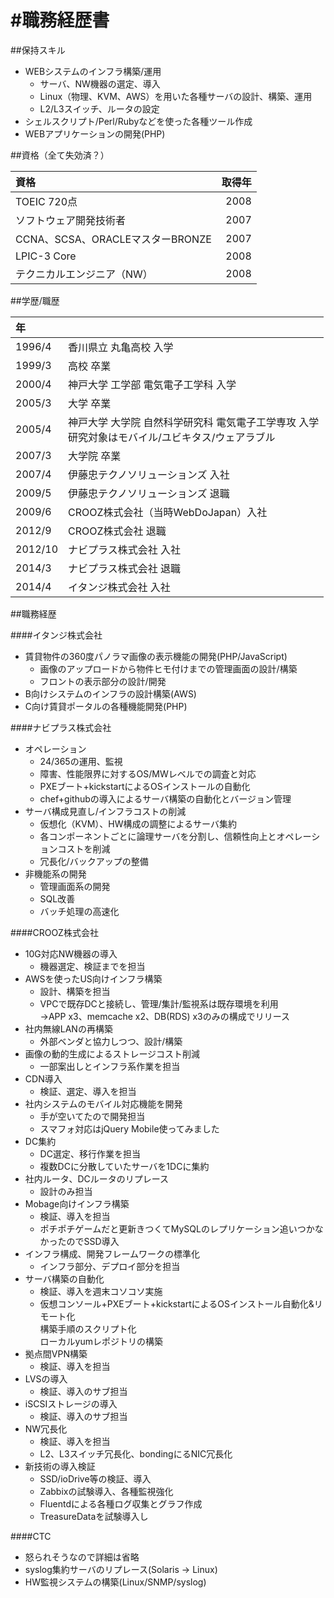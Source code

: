 #職務経歴書
======

##保持スキル

* WEBシステムのインフラ構築/運用
    * サーバ、NW機器の選定、導入
    * Linux（物理、KVM、AWS）を用いた各種サーバの設計、構築、運用
    * L2/L3スイッチ、ルータの設定
* シェルスクリプト/Perl/Rubyなどを使った各種ツール作成
* WEBアプリケーションの開発(PHP)

##資格（全て失効済？）

|資格|取得年|
|:----|-------:|
| TOEIC 720点 | 2008 |
| ソフトウェア開発技術者 | 2007 |
| CCNA、SCSA、ORACLEマスターBRONZE | 2007 |
| LPIC-3 Core | 2008 |
| テクニカルエンジニア（NW）| 2008 |

##学歴/職歴

|年||
|:----|:-------|
| 1996/4 | 香川県立 丸亀高校 入学 |
| 1999/3 | 高校 卒業 |
| 2000/4 | 神戸大学 工学部 電気電子工学科 入学 |
| 2005/3 | 大学 卒業 |
| 2005/4 | 神戸大学 大学院 自然科学研究科 電気電子工学専攻 入学<br>研究対象はモバイル/ユビキタス/ウェアラブル |
| 2007/3 | 大学院 卒業 |
| 2007/4 | 伊藤忠テクノソリューションズ 入社 |
| 2009/5 | 伊藤忠テクノソリューションズ 退職 |
| 2009/6 | CROOZ株式会社（当時WebDoJapan）入社 |
| 2012/9 | CROOZ株式会社 退職 |
| 2012/10 | ナビプラス株式会社 入社 |
| 2014/3 | ナビプラス株式会社 退職 |
| 2014/4 | イタンジ株式会社 入社 |


##職務経歴

####イタンジ株式会社

* 賃貸物件の360度パノラマ画像の表示機能の開発(PHP/JavaScript)
    * 画像のアップロードから物件ヒモ付けまでの管理画面の設計/構築
    * フロントの表示部分の設計/開発
* B向けシステムのインフラの設計構築(AWS)
* C向け賃貸ポータルの各種機能開発(PHP)

####ナビプラス株式会社

* オペレーション
    * 24/365の運用、監視
    * 障害、性能限界に対するOS/MWレベルでの調査と対応
    * PXEブート+kickstartによるOSインストールの自動化
    * chef+githubの導入によるサーバ構築の自動化とバージョン管理
* サーバ構成見直し/インフラコストの削減
    * 仮想化（KVM）、HW構成の調整によるサーバ集約
    * 各コンポーネントごとに論理サーバを分割し、信頼性向上とオペレーションコストを削減
    * 冗長化/バックアップの整備
* 非機能系の開発
    * 管理画面系の開発
    * SQL改善
    * バッチ処理の高速化

####CROOZ株式会社

* 10G対応NW機器の導入
    * 機器選定、検証までを担当
* AWSを使ったUS向けインフラ構築
    * 設計、構築を担当
    * VPCで既存DCと接続し、管理/集計/監視系は既存環境を利用<br>→APP x3、memcache x2、DB(RDS) x3のみの構成でリリース
* 社内無線LANの再構築
    * 外部ベンダと協力しつつ、設計/構築
* 画像の動的生成によるストレージコスト削減
    * 一部案出しとインフラ系作業を担当
* CDN導入
    * 検証、選定、導入を担当
* 社内システムのモバイル対応機能を開発
    * 手が空いてたので開発担当
    * スマフォ対応はjQuery Mobile使ってみました
* DC集約
    * DC選定、移行作業を担当
    * 複数DCに分散していたサーバを1DCに集約
* 社内ルータ、DCルータのリプレース
    * 設計のみ担当
* Mobage向けインフラ構築
    * 検証、導入を担当
    * ポチポチゲームだと更新きつくてMySQLのレプリケーション追いつかなかったのでSSD導入
* インフラ構成、開発フレームワークの標準化
    * インフラ部分、デプロイ部分を担当
* サーバ構築の自動化
    * 検証、導入を週末コソコソ実施
    * 仮想コンソール+PXEブート+kickstartによるOSインストール自動化&リモート化<br>構築手順のスクリプト化<br>ローカルyumレポジトリの構築
* 拠点間VPN構築
    * 検証、導入を担当
* LVSの導入
    * 検証、導入のサブ担当
* iSCSIストレージの導入
    * 検証、導入のサブ担当
* NW冗長化
    * 検証、導入を担当
    * L2、L3スイッチ冗長化、bondingにるNIC冗長化
* 新技術の導入検証
    * SSD/ioDrive等の検証、導入
    * Zabbixの試験導入、各種監視強化
    * Fluentdによる各種ログ収集とグラフ作成
    * TreasureDataを試験導入し
  
####CTC

* 怒られそうなので詳細は省略
* syslog集約サーバのリプレース(Solaris -> Linux) 
* HW監視システムの構築(Linux/SNMP/syslog)
